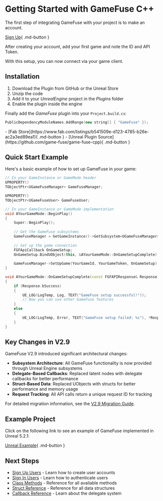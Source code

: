 # Getting Started with GameFuse C++

The first step of integrating GameFuse with your project is to make an account.

[Sign Up](https://gamefuse.co/users/sign_up){ .md-button }

After creating your account, add your first game and note the ID and API Token.

With this setup, you can now connect via your game client.

## Installation

1. Download the Plugin from GitHub or the Unreal Store
2. Unzip the code
3. Add it to your *UnrealEngine* project in the *Plugins* folder
4. Enable the plugin inside the engine

Finally add the *GameFuse* plugin into your `Project.build.cs`:

```cpp
PublicDependencyModuleNames.AddRange(new string[] { "GameFuse" });
```

<div class="grid cards" markdown>
- [Fab Store](https://www.fab.com/listings/b541509e-d123-4785-b26e-ac2a3ed89ea1){ .md-button }
- [Unreal Plugin Source](https://github.com/game-fuse/game-fuse-cpp){ .md-button }
</div>

## Quick Start Example

Here's a basic example of how to set up GameFuse in your game:

```cpp
// In your GameInstance or GameMode header
UPROPERTY()
TObjectPtr<UGameFuseManager> GameFuseManager;

UPROPERTY()
TObjectPtr<UGameFuseUser> GameFuseUser;

// In your GameInstance or GameMode implementation
void AYourGameMode::BeginPlay()
{
    Super::BeginPlay();
    
    // Get the GameFuse subsystems
    GameFuseManager = GetGameInstance()->GetSubsystem<UGameFuseManager>();
    
    // Set up the game connection
    FGFApiCallback OnGameSetup;
    OnGameSetup.BindUObject(this, &AYourGameMode::OnGameSetupComplete);
    
    GameFuseManager->SetUpGame(YourGameId, YourGameToken, OnGameSetup);
}

void AYourGameMode::OnGameSetupComplete(const FGFAPIResponse& Response)
{
    if (Response.bSuccess)
    {
        UE_LOG(LogTemp, Log, TEXT("GameFuse setup successful!"));
        // Now you can use other GameFuse features
    }
    else
    {
        UE_LOG(LogTemp, Error, TEXT("GameFuse setup failed: %s"), *Response.ResponseStr);
    }
}
```

## Key Changes in V2.9

GameFuse V2.9 introduced significant architectural changes:

- **Subsystem Architecture**: All GameFuse functionality is now provided through Unreal Engine subsystems
- **Delegate-Based Callbacks**: Replaced latent nodes with delegate callbacks for better performance
- **Struct-Based Data**: Replaced UObjects with structs for better performance and memory usage
- **Request Tracking**: All API calls return a unique request ID for tracking

For detailed migration information, see the [V2.9 Migration Guide](V2.9%20Unreal%20C++%20Migration%20Guide.md).

## Example Project

Click on the following link to see an example of GameFuse implemented in Unreal 5.2.1:

[Unreal Example](https://github.com/game-fuse/game-fuse-unreal-example){ .md-button }

## Next Steps

- [Sign Up Users](signing%20game%20users%20up.md) - Learn how to create user accounts
- [Sign In Users](signing%20game%20users%20in.md) - Learn how to authenticate users
- [Class Methods](class%20methods.md) - Reference for all available methods
- [Struct Reference](struct%20reference.md) - Reference for all data structures
- [Callback Reference](callback%20reference.md) - Learn about the delegate system


